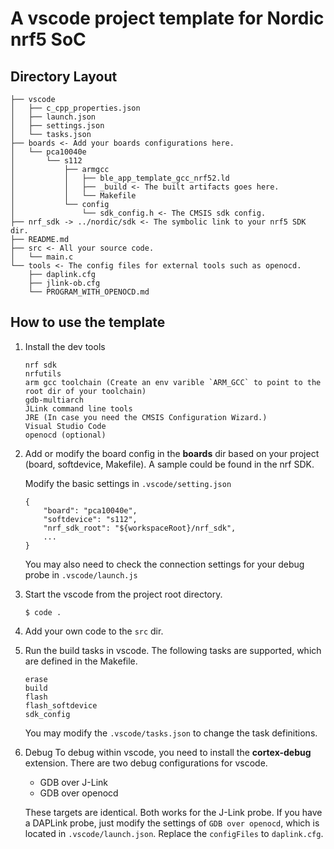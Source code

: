 A vscode project template for **Nordic nrf5 SoC**
====

## Directory Layout
```
├── vscode
│   ├── c_cpp_properties.json
│   ├── launch.json
│   ├── settings.json
│   └── tasks.json
├── boards <- Add your boards configurations here.
│   └── pca10040e
│       └── s112
│           ├── armgcc
│           │   ├── ble_app_template_gcc_nrf52.ld
│           │   ├── _build <- The built artifacts goes here.
│           │   └── Makefile
│           └── config
│               └── sdk_config.h <- The CMSIS sdk config.
├── nrf_sdk -> ../nordic/sdk <- The symbolic link to your nrf5 SDK dir.
├── README.md
├── src <- All your source code.
│   └── main.c
└── tools <- The config files for external tools such as openocd.
    ├── daplink.cfg
    ├── jlink-ob.cfg
    └── PROGRAM_WITH_OPENOCD.md
```

## How to use the template
1. Install the dev tools
   ```
   nrf sdk
   nrfutils
   arm gcc toolchain (Create an env varible `ARM_GCC` to point to the root dir of your toolchain)
   gdb-multiarch
   JLink command line tools
   JRE (In case you need the CMSIS Configuration Wizard.)
   Visual Studio Code
   openocd (optional)
   ```

2. Add or modify the board config in the **boards** dir based on your project (board, softdevice, Makefile).
   A sample could be found in the nrf SDK.

   Modify the basic settings in `.vscode/setting.json`
   ```{json}
   {
       "board": "pca10040e",
       "softdevice": "s112",
       "nrf_sdk_root": "${workspaceRoot}/nrf_sdk",
       ...
   }
   ```
   You may also need to check the connection settings for your debug probe in `.vscode/launch.js` 

3. Start the vscode from the project root directory.
   ```
   $ code .
   ```

4. Add your own code to the `src` dir.

5. Run the build tasks in vscode.
   The following tasks are supported, which are defined in the Makefile.
   ```
   erase
   build
   flash
   flash_softdevice
   sdk_config
   ```
   You may modify the `.vscode/tasks.json` to change the task definitions.

6. Debug
   To debug within vscode, you need to install the **cortex-debug** extension.
   There are two debug configurations for vscode.
   - GDB over J-Link
   - GDB over openocd

   These targets are identical. Both works for the J-Link probe.
   If you have a DAPLink probe, just modify the settings of `GDB over openocd`, which is located in `.vscode/launch.json`. Replace the `configFiles` to `daplink.cfg`.
   
